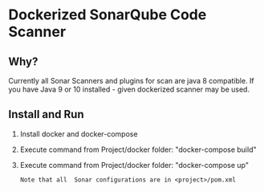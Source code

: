 Dockerized SonarQube Code Scanner
====================================================

Why?
----
Currently all Sonar Scanners and plugins for scan are java 8 compatible. 
If you have Java 9 or 10 installed - given dockerized scanner may be used.


Install and Run
-------

1. Install docker and docker-compose
2. Execute command from Project/docker folder:  "docker-compose build"
3. Execute command from Project/docker folder:  "docker-compose up"

       Note that all  Sonar configurations are in <project>/pom.xml    